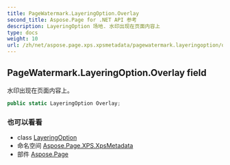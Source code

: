 ```yaml
---
title: PageWatermark.LayeringOption.Overlay
second_title: Aspose.Page for .NET API 参考
description: LayeringOption 场地. 水印出现在页面内容上
type: docs
weight: 10
url: /zh/net/aspose.page.xps.xpsmetadata/pagewatermark.layeringoption/overlay/
---
```

## PageWatermark.LayeringOption.Overlay field

水印出现在页面内容上。

```csharp
public static LayeringOption Overlay;
```

### 也可以看看

* class [LayeringOption](../)
* 命名空间 [Aspose.Page.XPS.XpsMetadata](../../pagewatermark.layeringoption/)
* 部件 [Aspose.Page](../../../)


